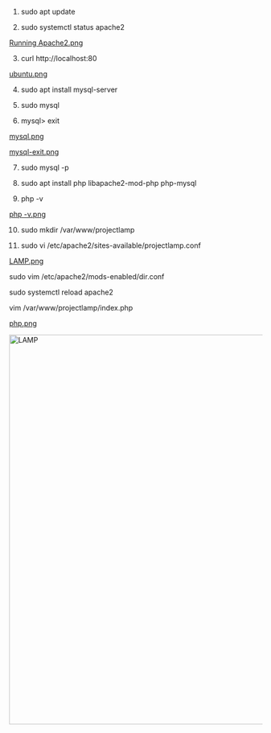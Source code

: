 1. sudo apt update

2. sudo systemctl status apache2

[Running Apache2.png](https://github.com/Lummysloane/Project-1/blob/main/Running%20Apache2.png)

3. curl http://localhost:80

[ubuntu.png](https://github.com/Lummysloane/Project-1/blob/main/Ubuntu.png)

4. sudo apt install mysql-server

5. sudo mysql

6. mysql> exit

[mysql.png](https://github.com/Lummysloane/Project-1/blob/main/mysql%20exit.png)

[mysql-exit.png](https://github.com/Lummysloane/Project-1/blob/main/MYSQL.png)

7. sudo mysql -p

8. sudo apt install php libapache2-mod-php php-mysql

9. php -v

[php -v.png](https://github.com/Lummysloane/Project-1/blob/main/php%20-v.png)

10. sudo mkdir /var/www/projectlamp

11. sudo vi /etc/apache2/sites-available/projectlamp.conf

[LAMP.png](https://github.com/Lummysloane/Project-1/blob/main/LAMP.png)

sudo vim /etc/apache2/mods-enabled/dir.conf

sudo systemctl reload apache2

vim /var/www/projectlamp/index.php

[php.png](https://github.com/Lummysloane/Project-1/blob/main/PHP.png)

<img width="775" alt="LAMP" src="https://github.com/Lummysloane/Project-1/assets/131771280/fbe861ba-4740-4ced-80bf-f76d499604dc">












